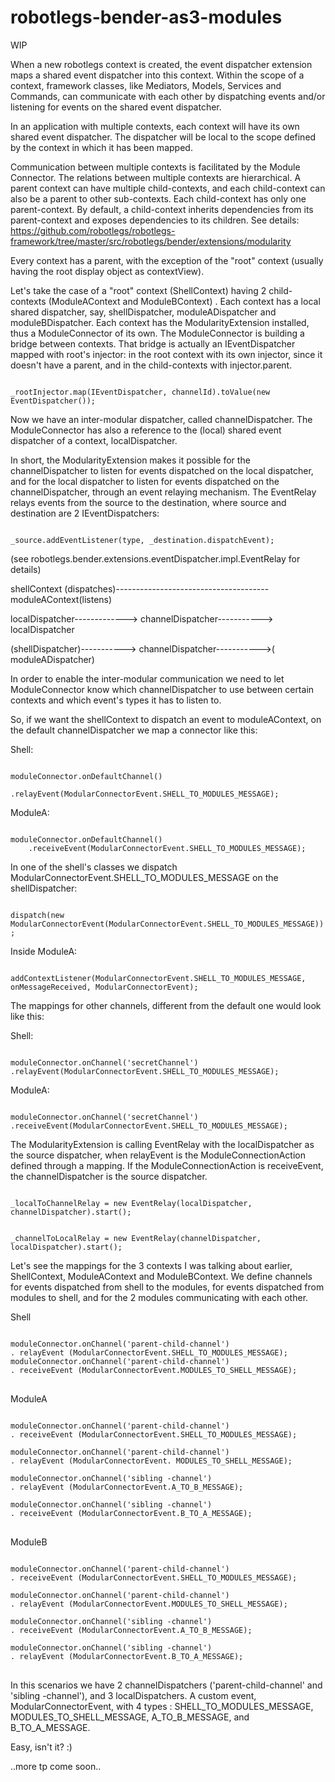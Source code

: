 robotlegs-bender-as3-modules
============================

WIP

When a new robotlegs context is created, the event dispatcher extension maps a shared event dispatcher into this context. 
Within the scope of a context, framework classes, like Mediators, Models, Services and Commands, can communicate with each other by dispatching events and/or listening for events on the shared event dispatcher. 

In an application with multiple contexts, each context will have its own shared event dispatcher. The dispatcher will be local to the scope defined by the context in which it has been mapped. 

Communication between multiple contexts is facilitated by the Module Connector. 
The relations between multiple contexts are hierarchical.
A parent context can have multiple child-contexts, and each child-context can also be a parent to other sub-contexts. Each child-context has only one parent-context.
By default, a child-context inherits dependencies from its parent-context and exposes dependencies to its children. See details: https://github.com/robotlegs/robotlegs-framework/tree/master/src/robotlegs/bender/extensions/modularity

Every context has a parent, with the exception of the "root" context (usually having the root display object as contextView).

Let's take the case of a "root" context (ShellContext) having 2 child-contexts (ModuleAContext and ModuleBContext) .
Each context has a local shared dispatcher, say, shellDispatcher, moduleADispatcher and moduleBDispatcher. Each context has the ModularityExtension installed, thus a ModuleConnector of its own. The ModuleConnector is building a bridge between contexts. That bridge is actually an IEventDispatcher mapped with root's injector: 
in the root context with its own injector, since it doesn't have a parent, and in the child-contexts with injector.parent. 

<code>
_rootInjector.map(IEventDispatcher, channelId).toValue(new EventDispatcher());
</code>

Now we have an inter-modular dispatcher, called channelDispatcher. The ModuleConnector has also a reference to the (local) shared event dispatcher of a context, localDispatcher.

In short, the ModularityExtension makes it possible for the channelDispatcher to listen for events dispatched on the local dispatcher, and for the local dispatcher to listen for events dispatched on the channelDispatcher, through an event relaying mechanism.
The EventRelay relays events from the source to the destination, where source and destination are 2 IEventDispatchers:

<code>		
_source.addEventListener(type, _destination.dispatchEvent);
</code>

(see robotlegs.bender.extensions.eventDispatcher.impl.EventRelay for details)

shellContext (dispatches)--------------------------------------moduleAContext(listens)

localDispatcher-------------> channelDispatcher-----------> localDispatcher

(shellDispatcher)-----------> channelDispatcher----------->( moduleADispatcher)

In order to enable the inter-modular communication we need to let ModuleConnector know which channelDispatcher to use between certain contexts and which event's types it has to listen to.

So, if we want the shellContext to dispatch an event to moduleAContext, on the default  channelDispatcher we map a connector like this:

Shell:

<code>
moduleConnector.onDefaultChannel()
                .relayEvent(ModularConnectorEvent.SHELL_TO_MODULES_MESSAGE);
</code>

ModuleA:

<code>
moduleConnector.onDefaultChannel()
	.receiveEvent(ModularConnectorEvent.SHELL_TO_MODULES_MESSAGE);
</code>

In one of the shell's classes we dispatch ModularConnectorEvent.SHELL_TO_MODULES_MESSAGE on the shellDispatcher:

<code>
dispatch(new ModularConnectorEvent(ModularConnectorEvent.SHELL_TO_MODULES_MESSAGE));
</code>

Inside ModuleA:

<code>
addContextListener(ModularConnectorEvent.SHELL_TO_MODULES_MESSAGE, onMessageReceived, ModularConnectorEvent);
</code>

The mappings for other channels, different from the default one would look like this:

Shell:

<code>
moduleConnector.onChannel('secretChannel')                .relayEvent(ModularConnectorEvent.SHELL_TO_MODULES_MESSAGE);
</code>

ModuleA:

<code>
moduleConnector.onChannel('secretChannel')
.receiveEvent(ModularConnectorEvent.SHELL_TO_MODULES_MESSAGE);
</code>

The ModularityExtension is calling EventRelay with the localDispatcher as the source dispatcher, when relayEvent is the ModuleConnectionAction defined through a mapping. 
If the  ModuleConnectionAction is receiveEvent, the channelDispatcher is the source dispatcher.

<code>
_localToChannelRelay = new EventRelay(localDispatcher, channelDispatcher).start();

_channelToLocalRelay = new EventRelay(channelDispatcher, localDispatcher).start();
</code>


Let's see the mappings for the 3 contexts I was talking about earlier, ShellContext, ModuleAContext and ModuleBContext. 
We define channels for events dispatched from shell to the modules, for events dispatched from modules to shell, and for the 2 modules communicating with each other.

Shell

<pre>
<code>
moduleConnector.onChannel('parent-child-channel')
. relayEvent (ModularConnectorEvent.SHELL_TO_MODULES_MESSAGE);
moduleConnector.onChannel('parent-child-channel')
. receiveEvent (ModularConnectorEvent.MODULES_TO_SHELL_MESSAGE);
</code>
</pre>

ModuleA

<pre>
<code>
moduleConnector.onChannel('parent-child-channel')
. receiveEvent (ModularConnectorEvent.SHELL_TO_MODULES_MESSAGE);

moduleConnector.onChannel('parent-child-channel')
. relayEvent (ModularConnectorEvent. MODULES_TO_SHELL_MESSAGE);

moduleConnector.onChannel('sibling -channel')
. relayEvent (ModularConnectorEvent.A_TO_B_MESSAGE);

moduleConnector.onChannel('sibling -channel')
. receiveEvent (ModularConnectorEvent.B_TO_A_MESSAGE);
</code>
</pre>

ModuleB

<pre>
<code>
moduleConnector.onChannel('parent-child-channel')
. receiveEvent (ModularConnectorEvent.SHELL_TO_MODULES_MESSAGE);

moduleConnector.onChannel('parent-child-channel')
. relayEvent (ModularConnectorEvent.MODULES_TO_SHELL_MESSAGE);

moduleConnector.onChannel('sibling -channel')
. receiveEvent (ModularConnectorEvent.A_TO_B_MESSAGE);

moduleConnector.onChannel('sibling -channel')
. relayEvent (ModularConnectorEvent.B_TO_A_MESSAGE);
</code>
</pre>

In this scenarios we have 2 channelDispatchers ('parent-child-channel' and 'sibling -channel'), and 3 localDispatchers. A custom event, ModularConnectorEvent, with 4 types : SHELL_TO_MODULES_MESSAGE, MODULES_TO_SHELL_MESSAGE, A_TO_B_MESSAGE, and B_TO_A_MESSAGE.

Easy, isn't it? :)

..more tp come soon..
